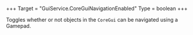 +++
Target = "GuiService.CoreGuiNavigationEnabled"
Type = boolean
+++

Toggles whether or not objects in the `CoreGui` can be navigated using a Gamepad.